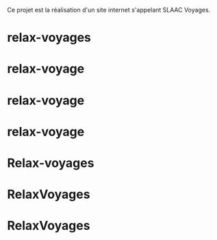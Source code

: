 Ce projet est la réalisation d'un site internet s'appelant SLAAC Voyages.
# relax-voyages
# relax-voyage
# relax-voyage
# relax-voyage
# Relax-voyages
# RelaxVoyages
# RelaxVoyages

